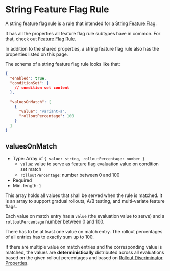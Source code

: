 # String Feature Flag Rule

A string feature flag rule is a rule that intended for a [String Feature Flag](../feature-flag/string.md).

It has all the properties all feature flag rule subtypes have in common. For that,
check out [Feature Flag Rule](./index.md).

In addition to the shared properties, a string feature flag rule also
has the properties listed on this page.

The schema of a string feature flag rule looks like that:

```json
{
  "enabled": true,
  "conditionSet": {
    // condition set content 
  },
  
  "valuesOnMatch": [
    {
      "value": "variant-a",
      "rolloutPercentage": 100
    }
  ]
}
```

## valuesOnMatch

- Type: Array of `{ value: string, rolloutPercentage: number }`
    - `value`: value to serve as feature flag evaluation value on condition set match
    - `rolloutPercentage`: number between 0 and 100
- Required
- Min. length: `1`

This array holds all values that shall be served when the rule is matched. It is an array
to support gradual rollouts, A/B testing, and multi-variate feature flags.

Each value on match entry has a `value` (the evaluation value to serve) and a `rolloutPercentage`
number between 0 and 100.

There has to be at least one value on match entry. The rollout percentages of all entries has
to exactly sum up to 100.

If there are multiple value on match entries and the corresponding value is matched,
the values are **deterministically** distributed across all evaluations based
on the given rollout percentages and based on [Rollout Discriminator Properties](../property.md#rolloutDiscriminator).
